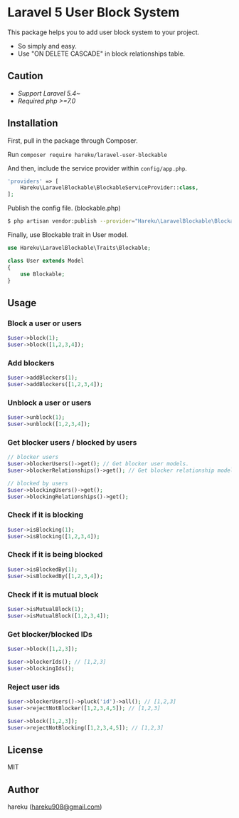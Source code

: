 # Laravel 5 User Block System

This package helps you to add user block system to your project.

* So simply and easy.
* Use "ON DELETE CASCADE" in block relationships table.

## Caution
- *Support Laravel 5.4~*  
- *Required php >=7.0*

## Installation

First, pull in the package through Composer.

Run `composer require hareku/laravel-user-blockable`

And then, include the service provider within `config/app.php`.

```php
'providers' => [
    Hareku\LaravelBlockable\BlockableServiceProvider::class,
];
```

Publish the config file. (blockable.php)

```sh
$ php artisan vendor:publish --provider="Hareku\LaravelBlockable\BlockableServiceProvider"
```

Finally, use Blockable trait in User model.

```php
use Hareku\LaravelBlockable\Traits\Blockable;

class User extends Model
{
    use Blockable;
}
```

## Usage

### Block a user or users

```php
$user->block(1);
$user->block([1,2,3,4]);
```

### Add blockers

```php
$user->addBlockers(1);
$user->addBlockers([1,2,3,4]);
```

### Unblock a user or users

```php
$user->unblock(1);
$user->unblock([1,2,3,4]);
```

### Get blocker users / blocked by users

```php
// blocker users
$user->blockerUsers()->get(); // Get blocker user models.
$user->blockerRelationships()->get(); // Get blocker relationship models.

// blocked by users
$user->blockingUsers()->get();
$user->blockingRelationships()->get();
```

### Check if it is blocking
```php
$user->isBlocking(1);
$user->isBlocking([1,2,3,4]);
```

### Check if it is being blocked

```php
$user->isBlockedBy(1);
$user->isBlockedBy([1,2,3,4]);
```

### Check if it is mutual block

```php
$user->isMutualBlock(1);
$user->isMutualBlock([1,2,3,4]);
```

### Get blocker/blocked IDs

```php
$user->block([1,2,3]);

$user->blockerIds(); // [1,2,3]
$user->blockingIds();
```

### Reject user ids

```php
$user->blockerUsers()->pluck('id')->all(); // [1,2,3]
$user->rejectNotBlocker([1,2,3,4,5]); // [1,2,3]
```

```php
$user->block([1,2,3]);
$user->rejectNotBlocking([1,2,3,4,5]); // [1,2,3]
```

## License

MIT

## Author

hareku (hareku908@gmail.com)
